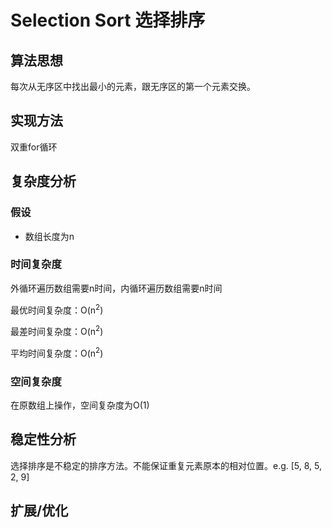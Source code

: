 # Selection Sort 选择排序

## 算法思想

每次从无序区中找出最小的元素，跟无序区的第一个元素交换。

## 实现方法

双重for循环

## 复杂度分析

### 假设

* 数组长度为n

### 时间复杂度

外循环遍历数组需要n时间，内循环遍历数组需要n时间

最优时间复杂度：O(n<sup>2</sup>)

最差时间复杂度：O(n<sup>2</sup>)

平均时间复杂度：O(n<sup>2</sup>)

### 空间复杂度

在原数组上操作，空间复杂度为O(1)

## 稳定性分析

选择排序是不稳定的排序方法。不能保证重复元素原本的相对位置。e.g. [5, 8, 5, 2, 9]

## 扩展/优化
